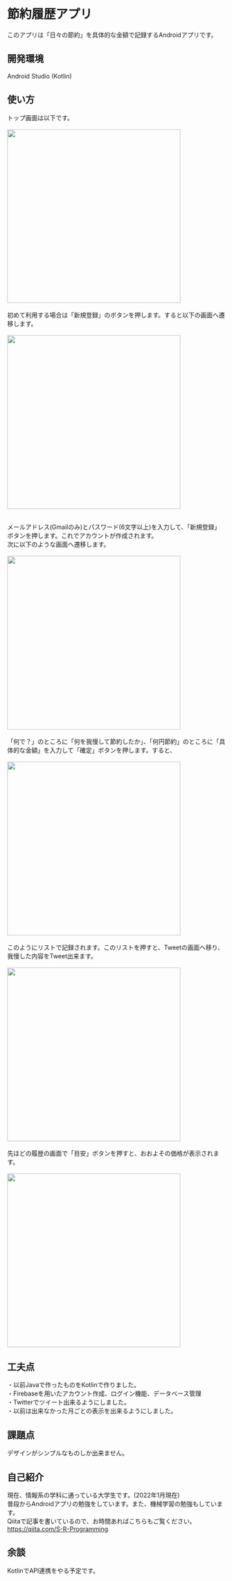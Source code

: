 # 節約履歴アプリ
このアプリは「日々の節約」を具体的な金額で記録するAndroidアプリです。


## 開発環境 
Android Studio (Kotlin)

## 使い方
トップ画面は以下です。<br><br>
<img src="https://user-images.githubusercontent.com/89324742/140568548-720d3866-3f23-46f7-b4be-925e71a10605.png"
     width="400px"><br><br>
初めて利用する場合は「新規登録」のボタンを押します。すると以下の画面へ遷移します。<br><br>
 <img src="https://user-images.githubusercontent.com/89324742/147649035-e383d7c9-230f-4d2e-b133-df22999b08d3.png"
        width="400px"><br><br>

   メールアドレス(Gmailのみ)とパスワード(6文字以上)を入力して、「新規登録」ボタンを押します。これでアカウントが作成されます。<br>
   次に以下のような画面へ遷移します。<br><br>
   <img src="https://user-images.githubusercontent.com/89324742/147649590-ce280be2-1cee-4c80-b38a-7a73ab909dde.png"
        width="400px"><br><br>
「何で？」のところに「何を我慢して節約したか」、「何円節約」のところに「具体的な金額」を入力して「確定」ボタンを押します。すると、<br><br>
<img src = "https://user-images.githubusercontent.com/89324742/140570242-162dc5d9-4cc8-4ec1-a6dc-10acd3934801.png"
     width="400px"><br><br>
このようにリストで記録されます。このリストを押すと、Tweetの画面へ移り、我慢した内容をTweet出来ます。<br><br>
<img src = "https://user-images.githubusercontent.com/89324742/140570642-f76bbe5d-0281-41c6-be3b-6c4bc54a499c.png"
     width="400px"><br><br>
     先ほどの履歴の画面で「目安」ボタンを押すと、おおよその価格が表示されます。<br><br>
 <img src="https://user-images.githubusercontent.com/89324742/140571111-7bd2652f-33eb-4120-b089-da48eec46b3d.png"
      width="400px">

## 工夫点
・以前Javaで作ったものをKotlinで作りました。<br>
・Firebaseを用いたアカウント作成、ログイン機能、データベース管理<br>
・Twitterでツイート出来るようにしました。<br>
・以前は出来なかった月ごとの表示を出来るようにしました。

## 課題点
デザインがシンプルなものしか出来ません。

## 自己紹介
現在、情報系の学科に通っている大学生です。(2022年1月現在)<br>普段からAndroidアプリの勉強をしています。また、機械学習の勉強もしています。
<br>Qiitaで記事を書いているので、お時間あればこちらもご覧ください。https://qiita.com/S-R-Programming

## 余談
KotlinでAPI連携をやる予定です。
